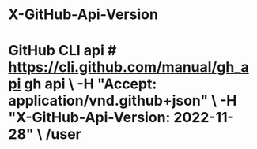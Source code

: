 # X-GitHub-Api-Version
# GitHub CLI api # https://cli.github.com/manual/gh_api  gh api \   -H "Accept: application/vnd.github+json" \   -H "X-GitHub-Api-Version: 2022-11-28" \   /user
